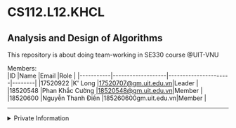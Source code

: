 # CS112.L12.KHCL
## Analysis and Design of Algorithms
This repository is about doing team-working in SE330 course @UIT-VNU

Members:  
|ID         |Name               |Email                 |Role    |
|-----------|-------------------|----------------------|--------|
|17520922   |K' Long            |17520707@gm.uit.edu.vn|Leader  |
|18520548   |Phan Khắc Cường    |18520548@gm.uit.edu.vn|Member  |
|18520600   |Nguyễn Thanh Điền  |185260600gm.uit.edu.vn|Member  |


-------------------------------------------------------

<details>
<summary>Private Information</summary>
 <h1>
Email & FB: tin.huynh.uit@gmail.com
Skype: tin-huynh
 </h1>
</details>

